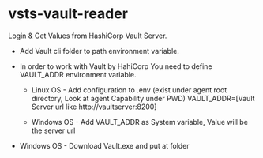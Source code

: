 # vsts-vault-reader
Login &amp; Get Values from HashiCorp Vault Server.

* Add Vault cli folder to path environment variable.
* In order to work with Vault by HahiCorp You need to define VAULT_ADDR environment variable.
  
   * Linux OS - Add configuration to .env (exist under agent root directory, Look at agent Capability under PWD)
      VAULT_ADDR=[Vault Server url like http://vaultserver:8200]

   * Windows OS - Add VAULT_ADDR as System variable, Value will be the server url
 
 * Windows OS - Download Vault.exe and put at folder 